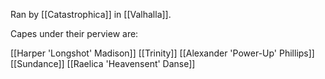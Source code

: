 Ran by [[Catastrophica]] in [[Valhalla]].

Capes under their perview are:

[[Harper 'Longshot' Madison]]
[[Trinity]]
[[Alexander 'Power-Up' Phillips]]
[[Sundance]]
[[Raelica 'Heavensent' Danse]]